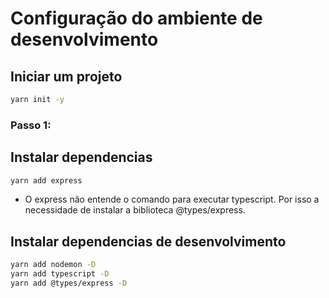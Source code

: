 # Configuração do ambiente de desenvolvimento

## Iniciar um projeto
```bash
yarn init -y
```
### Passo 1:
## Instalar dependencias
```bash
yarn add express
```
- O express não entende o comando para executar typescript. Por isso a necessidade de instalar a biblioteca @types/express.
## Instalar dependencias de desenvolvimento
```bash
yarn add nodemon -D
yarn add typescript -D
yarn add @types/express -D
```